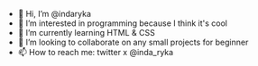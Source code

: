 - 👋 Hi, I’m @indaryka
- 👀 I’m interested in programming because I think it's cool
- 🌱 I’m currently learning HTML & CSS
- 💞️ I’m looking to collaborate on any small projects for beginner
- 📫 How to reach me: twitter x @inda_ryka

<!---
indaryka/indaryka is a ✨ special ✨ repository because its `README.md` (this file) appears on your GitHub profile.
You can click the Preview link to take a look at your changes.
--->
